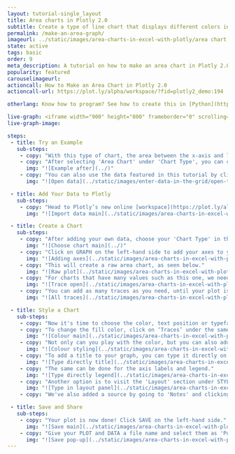 ```yaml
---
layout: tutorial-single_layout
title: Area charts in Plotly 2.0
subtitle: Create a type of line chart that displays different colors in the areas below the lines.
permalink: /make-an-area-graph/
imageurl: ../static/images/area-charts-in-excel-with-plotly/area chart thumb.png
state: active
tags: basic
order: 9
meta_description: A tutorial on how to make an area chart in Plotly 2.0.
popularity: featured
carouselimageurl:
actioncall: How to Make an Area Chart in Plotly 2.0
actioncall-url: https://plot.ly/alpha/workspace/?fid=plotly2_demo:194

otherlang: Know how to program? See how to create this in [Python](https://plot.ly/python/filled-area-plots/) or [R](https://plot.ly/r/filled-area-plots/).

live-graph: <iframe width="900" height="800" frameborder="0" scrolling="no" src="https://plot.ly/~plotly2_demo/194.embed"></iframe>
live-graph-image:

steps:
 - title: Try an Example
   sub-steps:
    - copy: "With this type of chart, the area between the x-axis and lines are commonly emphasized with colors, shading, and/or textures."
    - copy: "After selecting 'Area Chart' under 'Chart Type', you can check out an example before adding your own data. Clicking the 'try an example' button will show what a sample chart looks like after adding data and playing with the style. You'll also see what values and style attributes were selected for this specific area chart, as well as the end result."
      img: "![Example after](../)"
    - copy: "You can also use the data featured in this tutorial by clicking on 'Open This Data in Plotly' on the left-hand side. It'll open in your workspace."
      img: "![Open data](../static/images/enter-data-in-the-grid/open-this-data.png)"

 - title: Add Your Data to Plotly
   sub-steps:
    - copy: "Head to Plotly’s new online [workspace](https://plot.ly/alpha/workspace/) and add your data. You have the option of typing directly in the grid, uploading your file, or entering a URL of an online dataset. Plotly accepts .xls, .xlsx, or .csv files. For more information on how to enter your data, see [this](http://help.plot.ly/add-data-to-the-plotly-grid/) tutorial."
      img: "![Import data main](../static/images/area-charts-in-excel-with-plotly/import area chart.png)"

 - title: Create a Chart
   sub-steps:
    - copy: "After adding your own data, choose your 'Chart Type' in the GRAPH section on the left-hand side and select 'Area Chart'."
      img: "![Choose chart main](../)"
    - copy: "Click on GRAPH on the left-hand side to add your axes to your area chart. After selecting 'Area chart', you should then fill out the X and Y dropdown to create the plot."
      img: "![Adding axes](../static/images/area-charts-in-excel-with-plotly/values area chart.png)"
    - copy: "This will create a raw area chart, as seen below."
      img: "![Raw plot](../static/images/area-charts-in-excel-with-plotly/raw area chart.png)"
    - copy: "For charts that have many values such as this one, we need to add more data to the plot. We do this by clicking on the '+Trace' button at the top right-hand side of that pane."
      img: "![Trace open](../static/images/area-charts-in-excel-with-plotly/add traces area.png)"
    - copy: "You can add as many traces as you need, until your plot is complete!."
      img: "![All traces](../static/images/area-charts-in-excel-with-plotly/all traces area.png)"

 - title: Style a Chart
   sub-steps:
    - copy: "Now it's time to choose the color, text position or typeface. Click on STYLE on the left-hand side to play around with the style of your plot."
    - copy: "To change the fill color, click on ‘Traces’ under the same STYLE tab, and choose the color you want. Note that certain colors and typeface are only available with a PRO subscription. Click [here](https://plot.ly/products/cloud/) to upgrade!"
      img: "![Colour main](../static/images/area-charts-in-excel-with-plotly/colour tab area.png)"
    - copy: "Not only can you play with the color, but you can also add points to your lines and color those as well. You can change the diameter of the point, and if the dot doesn't do it for you, you can choose another symbol. You also have the option of selecting the type and shape of line and adjusting its thickness. "
      img: "![Colour styling](../static/images/area-charts-in-excel-with-plotly/area chart colour styles.gif)"  
    - copy: "To add a title to your graph, you can type it directly on the title by double-clicking it. "
      img: "![Type directly title](../static/images/area-charts-in-excel-with-plotly/title area chart.png)"
    - copy: "The same can be done for the axis labels and legend."
      img: "![Type directly legend](../static/images/area-charts-in-excel-with-plotly/legend title area.png)"
    - copy: "Another option is to visit the 'Layout' section under STYLE, click on 'Title and Fonts' and enter your title in the box, as shown below."
      img: "![Type in layout panel](../static/images/area-charts-in-excel-with-plotly/title tab for area chart.png)"
    - copy: "We've also added a source by going to 'Notes' and clicking on the blue '+Annotation' button, then selecting 'Source to data'. For more information on annotations, visit [this](http://help.plot.ly/how-to-add-annotations/) page."

 - title: Save and Share
   sub-steps:
    - copy: "Your plot is now done! Click SAVE on the left-hand side."
      img: "![Save main](../static/images/area-charts-in-excel-with-plotly/save main area.png)"
    - copy: "Give your PLOT and DATA a file name and select them as 'Public' or 'Private'. For more information on how sharing works, including the difference between private, public, and secret sharing, visit [this](http://help.plot.ly/save-share-and-export-in-plotly/) page."
      img: "![Save pop-up](../static/images/area-charts-in-excel-with-plotly/save popup area.png)"     
---
```




